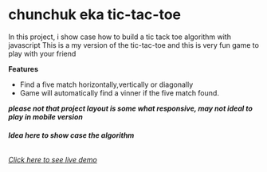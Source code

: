 # chunchuk eka tic-tac-toe
In this project, i show case how to build a tic tack toe algorithm with javascript
This is a my version of the tic-tac-toe and this is very fun game to play with your friend


**Features**
- Find a five match horizontally,vertically or diagonally
- Game will automatically find a vinner if the five match found.

***please not that project layout is some what responsive, may not ideal to play in mobile version***
###### ***Idea here to show case the algorithm***
###### [Click here to see live demo](https://chunchuk.netlify.app/)
